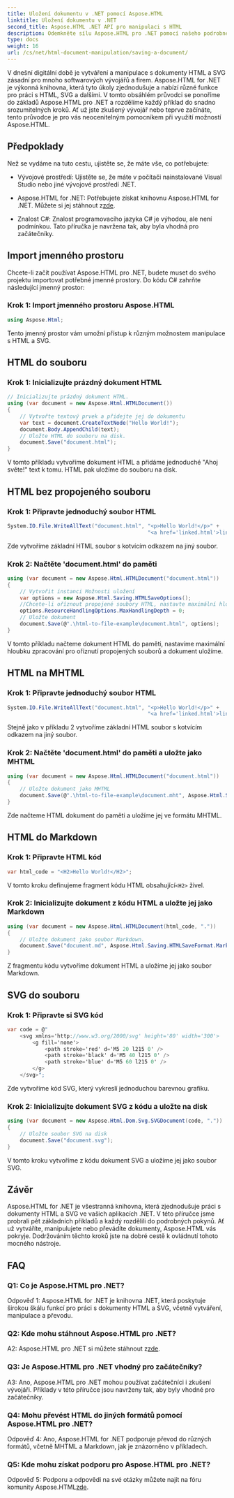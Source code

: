 ```yaml
---
title: Uložení dokumentu v .NET pomocí Aspose.HTML
linktitle: Uložení dokumentu v .NET
second_title: Aspose.HTML .NET API pro manipulaci s HTML
description: Odemkněte sílu Aspose.HTML pro .NET pomocí našeho podrobného průvodce. Naučte se vytvářet, manipulovat a převádět dokumenty HTML a SVG
type: docs
weight: 16
url: /cs/net/html-document-manipulation/saving-a-document/
---
```


V dnešní digitální době je vytváření a manipulace s dokumenty HTML a SVG zásadní pro mnoho softwarových vývojářů a firem. Aspose.HTML for .NET je výkonná knihovna, která tyto úkoly zjednodušuje a nabízí různé funkce pro práci s HTML, SVG a dalšími. V tomto obsáhlém průvodci se ponoříme do základů Aspose.HTML pro .NET a rozdělíme každý příklad do snadno srozumitelných kroků. Ať už jste zkušený vývojář nebo teprve začínáte, tento průvodce je pro vás neocenitelným pomocníkem při využití možností Aspose.HTML.

## Předpoklady

Než se vydáme na tuto cestu, ujistěte se, že máte vše, co potřebujete:

- Vývojové prostředí: Ujistěte se, že máte v počítači nainstalované Visual Studio nebo jiné vývojové prostředí .NET.

- Aspose.HTML for .NET: Potřebujete získat knihovnu Aspose.HTML for .NET. Můžete si jej stáhnout z[zde](https://releases.aspose.com/html/net/).

- Znalost C#: Znalost programovacího jazyka C# je výhodou, ale není podmínkou. Tato příručka je navržena tak, aby byla vhodná pro začátečníky.

## Import jmenného prostoru

Chcete-li začít používat Aspose.HTML pro .NET, budete muset do svého projektu importovat potřebné jmenné prostory. Do kódu C# zahrňte následující jmenný prostor:

### Krok 1: Import jmenného prostoru Aspose.HTML
```csharp
using Aspose.Html;
```

Tento jmenný prostor vám umožní přístup k různým možnostem manipulace s HTML a SVG.

## HTML do souboru

### Krok 1: Inicializujte prázdný dokument HTML
```csharp
// Inicializujte prázdný dokument HTML.
using (var document = new Aspose.Html.HTMLDocument())
{
    // Vytvořte textový prvek a přidejte jej do dokumentu
    var text = document.CreateTextNode("Hello World!");
    document.Body.AppendChild(text);
    // Uložte HTML do souboru na disk.
    document.Save("document.html");
}
```

V tomto příkladu vytvoříme dokument HTML a přidáme jednoduché "Ahoj světe!" text k tomu. HTML pak uložíme do souboru na disk.

## HTML bez propojeného souboru

### Krok 1: Připravte jednoduchý soubor HTML
```csharp
System.IO.File.WriteAllText("document.html", "<p>Hello World!</p>" +
                                             "<a href='linked.html'>linked file</a>");
```

Zde vytvoříme základní HTML soubor s kotvícím odkazem na jiný soubor.

### Krok 2: Načtěte 'document.html' do paměti
```csharp
using (var document = new Aspose.Html.HTMLDocument("document.html"))
{
    // Vytvořit instanci Možnosti uložení
    var options = new Aspose.Html.Saving.HTMLSaveOptions();
    //Chcete-li oříznout propojené soubory HTML, nastavte maximální hloubku zpracování na 0.
    options.ResourceHandlingOptions.MaxHandlingDepth = 0;
    // Uložte dokument
    document.Save(@".\html-to-file-example\document.html", options);
}
```

V tomto příkladu načteme dokument HTML do paměti, nastavíme maximální hloubku zpracování pro oříznutí propojených souborů a dokument uložíme. 

## HTML na MHTML

### Krok 1: Připravte jednoduchý soubor HTML
```csharp
System.IO.File.WriteAllText("document.html", "<p>Hello World!</p>" +
                                             "<a href='linked.html'>linked file</a>");
```

Stejně jako v příkladu 2 vytvoříme základní HTML soubor s kotvícím odkazem na jiný soubor.

### Krok 2: Načtěte 'document.html' do paměti a uložte jako MHTML
```csharp
using (var document = new Aspose.Html.HTMLDocument("document.html"))
{
    // Uložte dokument jako MHTML
    document.Save(@".\html-to-file-example\document.mht", Aspose.Html.Saving.HTMLSaveFormat.MHTML);
}
```

Zde načteme HTML dokument do paměti a uložíme jej ve formátu MHTML.

## HTML do Markdown

### Krok 1: Připravte HTML kód
```csharp
var html_code = "<H2>Hello World!</H2>";
```

 V tomto kroku definujeme fragment kódu HTML obsahující`<H2>` živel.

### Krok 2: Inicializujte dokument z kódu HTML a uložte jej jako Markdown
```csharp
using (var document = new Aspose.Html.HTMLDocument(html_code, "."))
{
    // Uložte dokument jako soubor Markdown.
    document.Save("document.md", Aspose.Html.Saving.HTMLSaveFormat.Markdown);
}
```

Z fragmentu kódu vytvoříme dokument HTML a uložíme jej jako soubor Markdown.

## SVG do souboru

### Krok 1: Připravte si SVG kód
```csharp
var code = @"
    <svg xmlns='http://www.w3.org/2000/svg' height='80' width='300'>
        <g fill='none'>
            <path stroke='red' d='M5 20 l215 0' />
            <path stroke='black' d='M5 40 l215 0' />
            <path stroke='blue' d='M5 60 l215 0' />
        </g>
    </svg>";
```

Zde vytvoříme kód SVG, který vykreslí jednoduchou barevnou grafiku.

### Krok 2: Inicializujte dokument SVG z kódu a uložte na disk
```csharp
using (var document = new Aspose.Html.Dom.Svg.SVGDocument(code, "."))
{
    // Uložte soubor SVG na disk
    document.Save("document.svg");
}
```

V tomto kroku vytvoříme z kódu dokument SVG a uložíme jej jako soubor SVG.

## Závěr

Aspose.HTML for .NET je všestranná knihovna, která zjednodušuje práci s dokumenty HTML a SVG ve vašich aplikacích .NET. V této příručce jsme probrali pět základních příkladů a každý rozdělili do podrobných pokynů. Ať už vytváříte, manipulujete nebo převádíte dokumenty, Aspose.HTML vás pokryje. Dodržováním těchto kroků jste na dobré cestě k ovládnutí tohoto mocného nástroje.

## FAQ

### Q1: Co je Aspose.HTML pro .NET?

Odpověď 1: Aspose.HTML for .NET je knihovna .NET, která poskytuje širokou škálu funkcí pro práci s dokumenty HTML a SVG, včetně vytváření, manipulace a převodu.

### Q2: Kde mohu stáhnout Aspose.HTML pro .NET?

 A2: Aspose.HTML pro .NET si můžete stáhnout z[zde](https://releases.aspose.com/html/net/).

### Q3: Je Aspose.HTML pro .NET vhodný pro začátečníky?

A3: Ano, Aspose.HTML pro .NET mohou používat začátečníci i zkušení vývojáři. Příklady v této příručce jsou navrženy tak, aby byly vhodné pro začátečníky.

### Q4: Mohu převést HTML do jiných formátů pomocí Aspose.HTML pro .NET?

Odpověď 4: Ano, Aspose.HTML for .NET podporuje převod do různých formátů, včetně MHTML a Markdown, jak je znázorněno v příkladech.

### Q5: Kde mohu získat podporu pro Aspose.HTML pro .NET?

 Odpověď 5: Podporu a odpovědi na své otázky můžete najít na fóru komunity Aspose.HTML[zde](https://forum.aspose.com/).